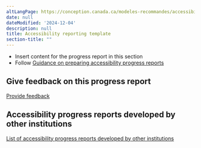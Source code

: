 ```yaml
---
altLangPage: https://conception.canada.ca/modeles-recommandes/accessibilite/rapport-etape.html
date: null
dateModified: '2024-12-04'
description: null
title: Accessibility reporting template
section-title: ""
---
```


<ul>
  <li>Insert content for the progress report in this section</li>
  <li>Follow <a href="https://www.canada.ca/en/employment-social-development/programs/accessible-canada-regulations-guidance/progress-reports/preparing.html">Guidance on preparing accessibility progress reports</a></li>
</ul>

<h2 id="give-feedback-on-this-progress-report">Give feedback on this progress report</h2>

<p><a href="feedback-form.html">Provide feedback</a></p>

<h2 id="accessibility-progress-reports-developed-by-other-institutions">Accessibility progress reports developed by other institutions</h2>

<p><a href="https://search.open.canada.ca/opendata/?collection=accessibiliy_plans&amp;page=1&amp;sort=metadata_modified+desc">List of accessibility progress reports developed by other institutions</a></p>


